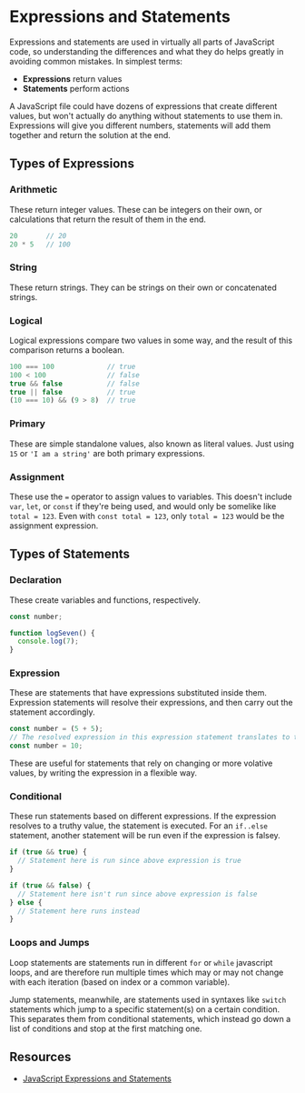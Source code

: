 # Expressions and Statements

Expressions and statements are used in virtually all parts of JavaScript code, so understanding the differences and what they do helps greatly in avoiding common mistakes. In simplest terms:

* **Expressions** return values
* **Statements** perform actions

A JavaScript file could have dozens of expressions that create different values, but won't actually do anything without statements to use them in. Expressions will give you different numbers, statements will add them together and return the solution at the end.

## Types of Expressions

### Arithmetic

These return integer values. These can be integers on their own, or calculations that return the result of them in the end.

```javascript
20       // 20
20 * 5   // 100
```

### String

These return strings. They can be strings on their own or concatenated strings.

### Logical

Logical expressions compare two values in some way, and the result of this comparison returns a boolean.

```javascript
100 === 100             // true
100 < 100               // false
true && false           // false
true || false           // true
(10 === 10) && (9 > 8)  // true
```

### Primary

These are simple standalone values, also known as literal values. Just using `15` or `'I am a string'` are both primary expressions.

### Assignment

These use the `=` operator to assign values to variables. This doesn't include `var`, `let`, or `const` if they're being used, and would only be somelike like `total = 123`. Even with `const total = 123`, only `total = 123` would be the assignment expression.

## Types of Statements

### Declaration

These create variables and functions, respectively.

```javascript
const number;

function logSeven() {
  console.log(7);
}
```

### Expression

These are statements that have expressions substituted inside them. Expression statements will resolve their expressions, and then carry out the statement accordingly.

```javascript
const number = (5 + 5);
// The resolved expression in this expression statement translates to the below statement
const number = 10;
```

These are useful for statements that rely on changing or more volative values, by writing the expression in a flexible way.

### Conditional

These run statements based on different expressions. If the expression resolves to a truthy value, the statement is executed. For an `if..else` statement, another statement will be run even if the expression is falsey.

```javascript
if (true && true) {
  // Statement here is run since above expression is true
}

if (true && false) {
  // Statement here isn't run since above expression is false
} else {
  // Statement here runs instead
}
```

### Loops and Jumps

Loop statements are statements run in different `for` or `while` javascript loops, and are therefore run multiple times which may or may not change with each iteration (based on index or a common variable).

Jump statements, meanwhile, are statements used in syntaxes like `switch` statements which jump to a specific statement(s) on a certain condition. This separates them from conditional statements, which instead go down a list of conditions and stop at the first matching one.

## Resources

* [JavaScript Expressions and Statements](https://medium.com/launch-school/javascript-expressions-and-statements-4d32ac9c0e74)
